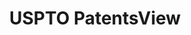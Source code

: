 ---
bigquery: https://console.cloud.google.com/bigquery?p=patents-public-data&d=patentsview&page=dataset
citation: Attribution should be given to PatentsView for use, distribution, or derivative
  works.
code: https://github.com/CSSIP-AIR/PatentsView-Code-Snippets/
contributors: USPTO
cost: None
description: 'PatentsView includes US patent data including raw data (summaries, applications,
  pregrant applications), disambugations of inventors and assignees, and inventor
  gender estimates.  Also foreign priority data, # of figures and sheets, and government
  interest statements.'
documentation: https://patentsview.org/query/builder-faqs
last_edit: Mon, 04 Apr 2022 19:02:57 GMT
location: https://patentsview.org/
maintained_by: USPTO
record_creation_timestamp: 12/2/2020 17:20:46
schema_fields: '[''num_figures'', ''uuid'', ''filename'', ''level_two'', ''num_claims'',
  ''rawassignee_id'', ''name_first'', ''disamb_assignee_id_20190312'', ''relkind'',
  ''section'', ''disamb_inventor_id_20190312'', ''lawyer_id'', ''length'', ''mainclass_id'',
  ''longitude'', ''id'', ''doc_type'', ''subcategory_id'', ''role'', ''applicant_type'',
  ''rel_id'', ''term_grant'', ''disamb_assignee_id_20200331'', ''inventor_id'', ''location_id'',
  ''level_three'', ''disamb_inventor_id_20170808'', ''county_fips'', ''field_title'',
  ''disamb_inventor_id_20171003'', ''citation_id'', ''title'', ''variety'', ''term_extension'',
  ''num'', ''country'', ''male'', ''action_date'', ''country_transformed'', ''symbol_position'',
  ''rule_47'', ''kind'', ''subgroup_id'', ''type'', ''abstract'', ''state'', ''state_fips'',
  ''disamb_inventor_id_20191008'', ''disamb_assignee_id_20191231'', ''patent_id'',
  ''_102_date'', ''fname'', ''latitude'', ''category'', ''group_id'', ''publication_number'',
  ''f371_date'', ''category_id'', ''disamb_inventor_id_20200929'', ''assignee_id'',
  ''organization_id'', ''reldocno'', ''status'', ''application_id'', ''classification_value'',
  ''withdrawn'', ''city'', ''lapse_of_patent'', ''exemplary'', ''latlong'', ''classification_data_source'',
  ''f102_date'', ''_371_date'', ''series_code'', ''text'', ''ipc_version_indicator'',
  ''name'', ''disamb_inventor_id_20200331'', ''section_id'', ''disamb_inventor_id_20171226'',
  ''disamb_assignee_id_20190820'', ''disamb_inventor_id_20200630'', ''county'', ''sector_title'',
  ''number'', ''rawinventor_id'', ''attribution_status'', ''disamb_inventor_id_20181127'',
  ''main_group'', ''deceased'', ''subgroup'', ''disamb_assignee_id_20181127'', ''subclass_id'',
  ''disamb_assignee_id_20200929'', ''disamb_inventor_id_20170307'', ''subclass'',
  ''name_last'', ''classification_level'', ''lname'', ''classification_status'', ''doctype'',
  ''term_disclaimer'', ''level_one'', ''ipc_class'', ''subsection_id'', ''dependent'',
  ''group'', ''disamb_assignee_id_20200630'', ''disamb_inventor_id_20180528'', ''organization'',
  ''contract_award_number'', ''num_sheets'', ''gi_statement'', ''designation'', ''male_flag'',
  ''disclaimer_date'', ''disamb_assignee_id_20191008'', ''disamb_inventor_id_20190820'',
  ''date'', ''disamb_inventor_id_20201229'', ''field_id'', ''sequence'', ''latin_name'',
  ''disamb_inventor_id_20191231'', ''rawlocation_id'']'
shortname: patentsview
tags:
- disambiguation
- United States
- gender
terms_of_use: Creative Commons Attribution 4.0 International License.
timeframe: 1963-1999
title: USPTO PatentsView
uuid: cf1780b1-e265-4e49-8d1d-83b9cfe0fd9a
---